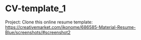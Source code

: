 # CV-template_1
 Project: Clone this online resume template: https://creativemarket.com/ikonome/686585-Material-Resume-Blue/screenshots/#screenshot2
